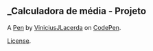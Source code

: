 _Calculadora de média - Projeto
-------------------------------


A [Pen](https://codepen.io/ViniciusJLacerda/pen/MWBqYOX) by [ViniciusJLacerda](https://codepen.io/ViniciusJLacerda) on [CodePen](https://codepen.io).

[License](https://codepen.io/license/pen/MWBqYOX).